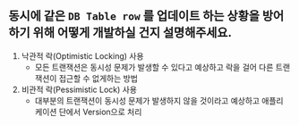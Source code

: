 ## 동시에 같은 `DB Table row` 를 업데이트 하는 상황을 방어하기 위해 어떻게 개발하실 건지 설명해주세요.

1. 낙관적 락(Optimistic Locking) 사용
    - 모든 트랜잭션은 동시성 문제가 발생할 수 있다고 예상하고 락을 걸어 다른 트랜잭션이 접근할 수 없게하는 방법
2. 비관적 락(Pessimistic Lock) 사용
    - 대부분의 트랜잭션이 동시성 문제가 발생하지 않을 것이라고 예상하고 애플리케이션 단에서 Version으로 처리 